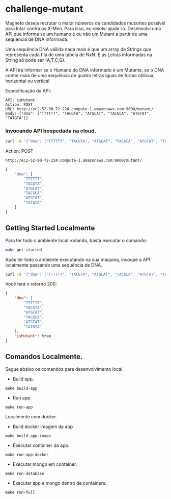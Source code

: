 # challenge-mutant

Magneto deseja recrutar o maior números de candidados mutantes possível para lutar contra os X-Men.
Para isso, eu resolvi ajuda-lo.
Desenvolvi uma API que informa se um humano é ou não um Mutant a partir de uma sequência de DNA informada.

Uma sequência DNA váilida nada mais é que um array de Strings que representa cada fila de uma tabela de NxN.
E as Letras informadas na String só pode ser (A,T,C,G).

A API irá informar se o Humano do DNA informado é um Mutante, se o DNA conter mais de uma sequência de quatro letras iguas de forma oblicua, horizontal ou vertical

Especificação da API:
```
API: isMutant
Action: POST
URL: http://ec2-52-90-72-224.compute-1.amazonaws.com:9000/mutant/
Body: {"dna": ["TTTTTT", "TACGTA", "ATGCAT", "TACGCA", "ATGTAT", "TATGTA"]}
```


### Invocando API hospedada na cloud.

```sh
curl -d '{"dna": ["TTTTTT", "TACGTA", "ATGCAT", "TACGCA", "ATGTAT", "TATGTA"]}' -H "Content-Type: application/json" -X POST http://ec2-52-90-72-224.compute-1.amazonaws.com:9000/mutant/
```

Action: POST
```
http://ec2-52-90-72-224.compute-1.amazonaws.com:9000/mutant/
```
```javascript
{
	"dna": [
		"TTTTTT",
		"TACGTA",
		"ATGCAT",
		"TACGCA",
		"ATGTAT",
		"TATGTA"
	]
}
```



## Getting Started Localmente

Para ter todo o ambiente local rodando, basta executar o comando:

```sh
make get-started
```

Após ter todo o ambiente executando na sua máquina, invoque a API localmente passando uma sequência de DNA.

```sh
curl -d '{"dna": ["TTTTTT", "TACGTA", "ATGCAT", "TACGCA", "ATGTAT", "TATGTA"]}' -H "Content-Type: application/json" -X POST http://localhost:9000/mutant/
```

Você terá o retorno 200:

```json
{
    "dna": [
        "TTTTTT",
        "TACGTA",
        "ATGCAT",
        "TACGCA",
        "ATGTAT",
        "TATGTA"
    ],
    "isMutant": true
}
```


## Comandos Localmente.

Segue abaixo os comandos para desenvolvimento local.

- Build app.

```shell
make build-app
```

- Run app.

```shell
make run-app
```


Localmente com docker.

- Build docker imagem da app

```shell
make build-app-image
```

- Executar container da app.

```shell
make run-app-docker
```

- Executar mongo em container.

```shell
make run-database
```

- Executar app e mongo dentro de containers.

```shell
make run-full
```
